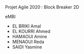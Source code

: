 Projet Agile 2020 : Block Breaker 2D 

eMBI 

- EL BRIKI Amal
- EL KOURRI Ahmed
- HAMAOUI Amine
- MENAOUI Reda
- SAIDI Yasmine
